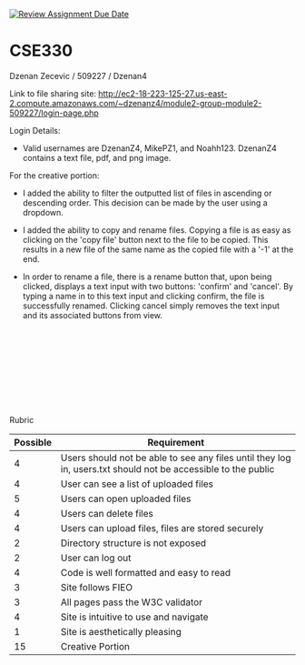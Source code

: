 [![Review Assignment Due Date](https://classroom.github.com/assets/deadline-readme-button-22041afd0340ce965d47ae6ef1cefeee28c7c493a6346c4f15d667ab976d596c.svg)](https://classroom.github.com/a/NpJDhfof)
# CSE330
Dzenan Zecevic / 509227 / Dzenan4

Link to file sharing site: http://ec2-18-223-125-27.us-east-2.compute.amazonaws.com/~dzenanz4/module2-group-module2-509227/login-page.php

Login Details: 

- Valid usernames are DzenanZ4, MikePZ1, and Noahh123. DzenanZ4 contains a text file, pdf, and png image. 

For the creative portion:

- I added the ability to filter the outputted list of files in ascending or descending order. This decision can be made
by the user using a dropdown. 

- I added the ability to copy and rename files. Copying a file is as easy as clicking on the 'copy file' button next to 
the file to be copied. This results in a new file of the same name as the copied file with a '-1' at the end. 

- In order to rename a file, there is a rename button that, upon being clicked, displays a text input with 
two buttons: 'confirm' and 'cancel'. By typing a name in to this text input and clicking confirm, the file is 
successfully renamed. Clicking cancel simply removes the text input and its associated buttons from view. 


<br><br><br><br><br><br><br><br><br>
Rubric


| Possible | Requirement                                                                                                   | 
| -------- | ------------------------------------------------------------------------------------------------------------- | 
| 4        | Users should not be able to see any files until they log in, users.txt should not be accessible to the public |          
| 4        | User can see a list of uploaded files                                                                         |          
| 5        | Users can open uploaded files                                                                                 |          
| 4        | Users can delete files                                                                                        |          
| 4        | Users can upload files, files are stored securely                                                             |          
| 2        | Directory structure is not exposed                                                                            |          
| 2        | User can log out                                                                                              |          
| 4        | Code is well formatted and easy to read                                                                       |          
 | 3        | Site follows FIEO                                                                                             |          
 | 3        | All pages pass the W3C validator                                                                              |          
 | 4        | Site is intuitive to use and navigate                                                                         |          
| 1        | Site is aesthetically pleasing                                                                                |          
| 15       | Creative Portion                                                                                              |          
